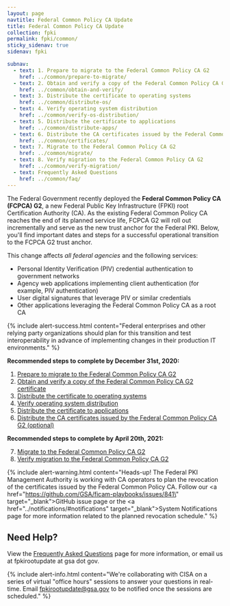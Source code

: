 ```yaml
---
layout: page
navtitle: Federal Common Policy CA Update
title: Federal Common Policy CA Update
collection: fpki
permalink: fpki/common/
sticky_sidenav: true
sidenav: fpki

subnav:
  - text: 1. Prepare to migrate to the Federal Common Policy CA G2
    href: ../common/prepare-to-migrate/
  - text: 2. Obtain and verify a copy of the Federal Common Policy CA G2 certificate
    href: ../common/obtain-and-verify/
  - text: 3. Distribute the certificate to operating systems
    href: ../common/distribute-os/
  - text: 4. Verify operating system distribution
    href: ../common/verify-os-distribution/
  - text: 5. Distribute the certificate to applications
    href: ../common/distribute-apps/
  - text: 6. Distribute the CA certificates issued by the Federal Common Policy CA G2 (optional)
    href: ../common/certificates/
  - text: 7. Migrate to the Federal Common Policy CA G2
    href: ../common/migrate/
  - text: 8. Verify migration to the Federal Common Policy CA G2
    href: ../common/verify-migration/
  - text: Frequently Asked Questions
    href: ../common/faq/
---
```


The Federal Government recently deployed the **Federal Common Policy CA (FCPCA) G2**, a new Federal Public Key Infrastructure (FPKI) root Certification Authority (CA). As the existing Federal Common Policy CA reaches the end of its planned service life, FCPCA G2 will roll out incrementally and serve as the new trust anchor for the Federal PKI. Below, you'll find important dates and steps for a successful operational transition to the FCPCA G2 trust anchor.

This change affects *all federal agencies* and the following services:

- Personal Identity Verification (PIV) credential authentication to government networks
- Agency web applications implementing client authentication (for example, PIV authentication)
- User digital signatures that leverage PIV or similar credentials
- Other applications leveraging the Federal Common Policy CA as a root CA

{% include alert-success.html content="Federal enterprises and other relying party organizations should plan for this transition and test interoperability in advance of implementing changes in their production IT environments." %} 

**Recommended steps to complete by December 31st, 2020:**

  1. [Prepare to migrate to the Federal Common Policy CA G2](../common/prepare-to-migrate/)
  2. [Obtain and verify a copy of the Federal Common Policy CA G2 certificate](../common/obtain-and-verify/)
  3. [Distribute the certificate to operating systems](../common/distribute-os/)
  4. [Verify operating system distribution](../common/verify-os-distribution/)
  5. [Distribute the certificate to applications](../common/distribute-apps/)
  6. [Distribute the CA certificates issued by the Federal Common Policy CA G2 (optional)](../common/certificates)
    
**Recommended steps to complete by April 20th, 2021:**

  7. [Migrate to the Federal Common Policy CA G2](../common/migrate)
  8. [Verify migration to the Federal Common Policy CA G2](../common/verify-migration)

{% include alert-warning.html content="Heads-up! The Federal PKI Management Authority is working with CA operators to plan the revocation of the certificates issued by the Federal Common Policy CA.  Follow our <a href=\"https://github.com/GSA/ficam-playbooks/issues/841\" target=\"_blank\">GitHub</a> issue page or the <a href=\"../notifications/#notifications\" target=\"_blank\">System Notifications</a> page for more information related to the planned revocation schedule." %} 

## Need Help?

View the [Frequently Asked Questions](../common/faq/) page for more information, or email us at fpkirootupdate at gsa dot gov.

{% include alert-info.html content="We're collaborating with CISA on a series of virtual \"office hours\" sessions to answer your questions in real-time.  Email fpkirootupdate@gsa.gov to be notified once the sessions are scheduled." %} 

